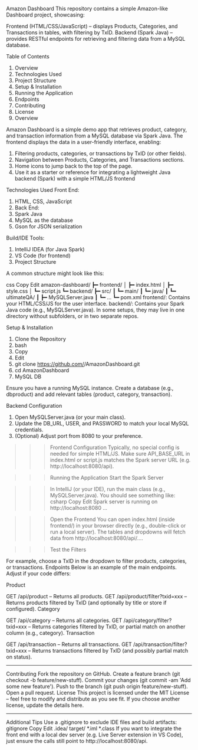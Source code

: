 Amazon Dashboard
This repository contains a simple Amazon-like Dashboard project, showcasing:

Frontend (HTML/CSS/JavaScript) – displays Products, Categories, and Transactions in tables, with filtering by TxID.
Backend (Spark Java) – provides RESTful endpoints for retrieving and filtering data from a MySQL database.

Table of Contents
1.	Overview
2.	Technologies Used
3.	Project Structure
4.	Setup & Installation
5.	Running the Application
6.	Endpoints
7.	Contributing
8.	License
9.	Overview

Amazon Dashboard is a simple demo app that retrieves product, category, and transaction information from a MySQL database via Spark Java. The frontend displays the data in a user-friendly interface, enabling:

1.	Filtering products, categories, or transactions by TxID (or other fields).
2.	Navigation between Products, Categories, and Transactions sections.
3.	Home icons to jump back to the top of the page.
4.	Use it as a starter or reference for integrating a lightweight Java backend (Spark) with a simple HTML/JS frontend


Technologies Used
Front End:
1.	HTML, CSS, JavaScript
2.	Back End:
3.	Spark Java
4.	MySQL as the database
5.	Gson for JSON serialization

Build/IDE Tools:
1.	IntelliJ IDEA (for Java Spark)
2.	VS Code (for frontend)
3.	Project Structure

A common structure might look like this:

css
Copy
Edit
amazon-dashboard/
  ┣━ frontend/
  │    ┣━ index.html
  │    ┣━ style.css
  │    ┗━ script.js
  ┗━ backend/
       ┣━ src/
       ┃    ┗━ main/
       ┃         ┗━ java/
       ┃              ┗━ ultimateQA/
       ┃                   ┣━ MySQLServer.java
       ┃                   ┗━ ...
       ┗━ pom.xml 
frontend/: Contains your HTML/CSS/JS for the user interface.
backend/: Contains your Spark Java code (e.g., MySQLServer.java).
In some setups, they may live in one directory without subfolders, or in two separate repos.

Setup & Installation
1.	Clone the Repository
2.	bash
3.	Copy
4.	Edit
5.	git clone https://github.com/<YourUsername>/AmazonDashboard.git
6.	cd AmazonDashboard
7.  MySQL DB


Ensure you have a running MySQL instance.
Create a database (e.g., dbproduct) and add relevant tables (product, category, transaction).

Backend Configuration
1.	Open MySQLServer.java (or your main class).
2.	Update the DB_URL, USER, and PASSWORD to match your local MySQL credentials.
3.	(Optional) Adjust port from 8080 to your preference.


>>>Frontend Configuration
Typically, no special config is needed for simple HTML/JS.
Make sure API_BASE_URL in index.html or script.js matches the Spark server URL (e.g. http://localhost:8080/api).

>>>Running the Application
Start the Spark Server

>>>In IntelliJ (or your IDE), run the main class (e.g., MySQLServer.java).
You should see something like:
csharp
Copy
Edit
Spark server is running on http://localhost:8080 ...

>>>Open the Frontend
You can open index.html (inside frontend/) in your browser directly (e.g., double-click or run a local server).
The tables and dropdowns will fetch data from http://localhost:8080/api/....

>>>Test the Filters

For example, choose a TxID in the dropdown to filter products, categories, or transactions.
Endpoints
Below is an example of the main endpoints. Adjust if your code differs:

Product

GET /api/product – Returns all products.
GET /api/product/filter?txid=xxx – Returns products filtered by TxID (and optionally by title or store if configured).
Category

GET /api/category – Returns all categories.
GET /api/category/filter?txid=xxx – Returns categories filtered by TxID, or partial match on another column (e.g., category).
Transaction

GET /api/transaction – Returns all transactions.
GET /api/transaction/filter?txid=xxx – Returns transactions filtered by TxID (and possibly partial match on status).

------------------------------------
Contributing
Fork the repository on GitHub.
Create a feature branch (git checkout -b feature/new-stuff).
Commit your changes (git commit -am 'Add some new feature').
Push to the branch (git push origin feature/new-stuff).
Open a pull request.
License
This project is licensed under the MIT License – feel free to modify and distribute as you see fit. If you choose another license, update the details here.

-----------------------------------
Additional Tips
Use a .gitignore to exclude IDE files and build artifacts:
gitignore
Copy
Edit
.idea/
target/
*.iml
*.class
If you want to integrate the front end with a local dev server (e.g. Live Server extension in VS Code), just ensure the calls still point to http://localhost:8080/api.